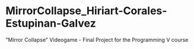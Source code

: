 # MirrorCollapse_Hiriart-Corales-Estupinan-Galvez
"Mirror Collapse" Videogame - Final Project for the Programming V course
